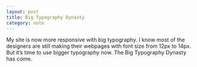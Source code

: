 ```yaml
---
layout: post
title: Big Typography Dynasty
category: note
---
```


My site is now more responsive with big typography. I know most of the designers are still making their webpages with font size from 12px to 14px. But it’s time to use bigger typography now. The Big Typography Dynasty has come.
